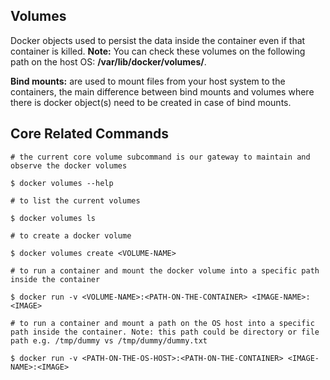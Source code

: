 ## Volumes

Docker objects used to persist the data inside the container even if that container is killed. **Note:** You can check these volumes on the following path on the host OS: **/var/lib/docker/volumes/**.

**Bind mounts:** are used to mount files from your host system to the containers, the main difference between bind mounts and volumes where there is docker object(s) need to be created in case of bind mounts.

## Core Related Commands

```
# the current core volume subcommand is our gateway to maintain and observe the docker volumes

$ docker volumes --help

# to list the current volumes

$ docker volumes ls

# to create a docker volume

$ docker volumes create <VOLUME-NAME>

# to run a container and mount the docker volume into a specific path inside the container

$ docker run -v <VOLUME-NAME>:<PATH-ON-THE-CONTAINER> <IMAGE-NAME>:<IMAGE>

# to run a container and mount a path on the OS host into a specific path inside the container. Note: this path could be directory or file path e.g. /tmp/dummy vs /tmp/dummy/dummy.txt

$ docker run -v <PATH-ON-THE-OS-HOST>:<PATH-ON-THE-CONTAINER> <IMAGE-NAME>:<IMAGE>
```